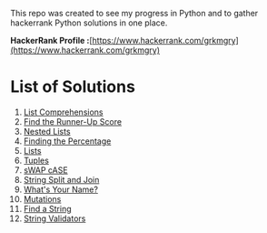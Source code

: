 This repo was created to see my progress in Python and to gather hackerrank Python solutions in one place.

**HackerRank Profile :**[https://www.hackerrank.com/grkmgry](https://www.hackerrank.com/grkmgry)

# List of Solutions 

1. [List Comprehensions](https://www.hackerrank.com/challenges/list-comprehensions/problem)
2. [Find the Runner-Up Score](https://www.hackerrank.com/challenges/find-second-maximum-number-in-a-list/problem)
3. [Nested Lists](https://www.hackerrank.com/challenges/nested-list/problem)
4. [Finding the Percentage](https://www.hackerrank.com/challenges/nested-list/problem)
5. [Lists](https://www.hackerrank.com/challenges/python-lists/problem)
6. [Tuples](https://www.hackerrank.com/challenges/python-tuples/problem)
7. [sWAP cASE](https://www.hackerrank.com/challenges/swap-case/problem)
8. [String Split and Join](https://www.hackerrank.com/challenges/python-string-split-and-join/problem)
9. [What's Your Name?](https://www.hackerrank.com/challenges/whats-your-name/problem)
10. [Mutations](https://www.hackerrank.com/challenges/python-mutations/problem)
11. [Find a String](https://www.hackerrank.com/challenges/find-a-string/problem)
12. [String Validators](https://www.hackerrank.com/challenges/string-validators/problem)
